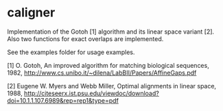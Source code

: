 # caligner

Implementation of the Gotoh [1] algorithm and its linear space variant [2]. Also two functions for exact overlaps are implemented.

See the examples folder for usage examples.


[1] O. Gotoh, An improved algorithm for matching biological sequences, 1982, http://www.cs.unibo.it/~dilena/LabBII/Papers/AffineGaps.pdf

[2] Eugene W. Myers and Webb Miller, Optimal alignments in linear space, 1988, http://citeseerx.ist.psu.edu/viewdoc/download?doi=10.1.1.107.6989&rep=rep1&type=pdf
